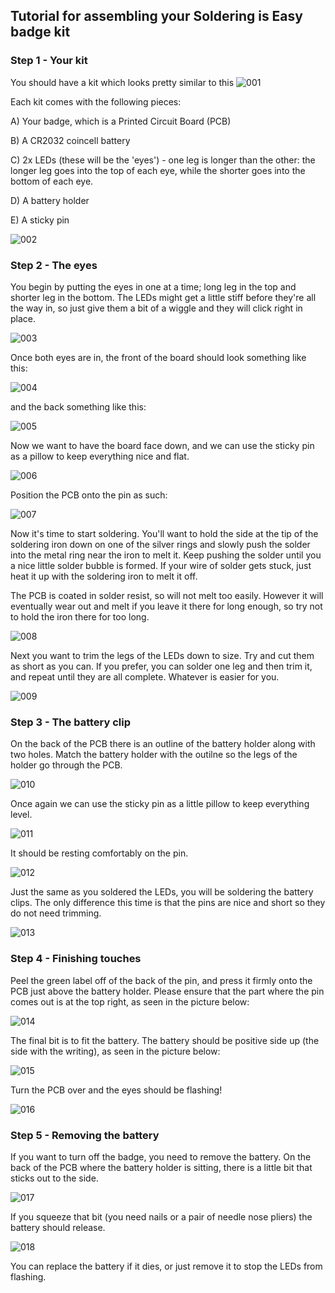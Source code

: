 ## Tutorial for assembling your Soldering is Easy badge kit ##

### Step 1 - Your kit

You should have a kit which looks pretty similar to this
![001]

Each kit comes with the following pieces:

A) Your badge, which is a Printed Circuit Board (PCB)

B) A CR2032 coincell battery

C) 2x LEDs (these will be the 'eyes') - one leg is longer than the other: the longer leg goes into the top of each eye, while the shorter goes into the bottom of each eye.

D) A battery holder

E) A sticky pin

![002]

### Step 2 - The eyes

You begin by putting the eyes in one at a time; long leg in the top and shorter leg in the bottom. The LEDs might get a little stiff before they're all the way in, so just give them a bit of a wiggle and they will click right in place.

![003]

Once both eyes are in, the front of the board should look something like this:

![004]

and the back something like this:

![005]

Now we want to have the board face down, and we can use the sticky pin as a pillow to keep everything nice and flat.

![006]

Position the PCB onto the pin as such:

![007]

Now it's time to start soldering. You'll want to hold the side at the tip of the soldering iron down on one of the silver rings and slowly push the solder into the metal ring near the iron to melt it. Keep pushing the solder until you a nice little solder bubble is formed. If your wire of solder gets stuck, just heat it up with the soldering iron to melt it off.

The PCB is coated in solder resist, so will not melt too easily. However it will eventually wear out and melt if you leave it there for long enough, so try not to hold the iron there for too long.

![008]

Next you want to trim the legs of the LEDs down to size. Try and cut them as short as you can. If you prefer, you can solder one leg and then trim it, and repeat until they are all complete. Whatever is easier for you.

![009]

### Step 3 - The battery clip

On the back of the PCB there is an outline of the battery holder along with two holes. Match the battery holder with the outilne so the legs of the holder go through the PCB.

![010]

Once again we can use the sticky pin as a little pillow to keep everything level.

![011]

It should be resting comfortably on the pin.

![012]

Just the same as you soldered the LEDs, you will be soldering the battery clips. The only difference this time is that the pins are nice and short so they do not need trimming.

![013]

### Step 4 - Finishing touches

Peel the green label off of the back of the pin, and press it firmly onto the PCB just above the battery holder. Please ensure that the part where the pin comes out is at the top right, as seen in the picture below:

![014]

The final bit is to fit the battery. The battery should be positive side up (the side with the writing), as seen in the picture below:

![015]

Turn the PCB over and the eyes should be flashing!

![016]

### Step 5 - Removing the battery

If you want to turn off the badge, you need to remove the battery. On the back of the PCB where the battery holder is sitting, there is a little bit that sticks out to the side.

![017]

If you squeeze that bit (you need nails or a pair of needle nose pliers) the battery should release.

![018]

You can replace the battery if it dies, or just remove it to stop the LEDs from flashing.




[001]: https://raw.github.com/Cyberlane/Soldering-is-easy/master/img/001.jpg
[002]: https://raw.github.com/Cyberlane/Soldering-is-easy/master/img/002.jpg
[003]: https://raw.github.com/Cyberlane/Soldering-is-easy/master/img/003.jpg
[004]: https://raw.github.com/Cyberlane/Soldering-is-easy/master/img/004.jpg
[005]: https://raw.github.com/Cyberlane/Soldering-is-easy/master/img/005.jpg
[006]: https://raw.github.com/Cyberlane/Soldering-is-easy/master/img/006.jpg
[007]: https://raw.github.com/Cyberlane/Soldering-is-easy/master/img/007.jpg
[008]: https://raw.github.com/Cyberlane/Soldering-is-easy/master/img/008.jpg
[009]: https://raw.github.com/Cyberlane/Soldering-is-easy/master/img/009.jpg
[010]: https://raw.github.com/Cyberlane/Soldering-is-easy/master/img/010.jpg
[011]: https://raw.github.com/Cyberlane/Soldering-is-easy/master/img/011.jpg
[012]: https://raw.github.com/Cyberlane/Soldering-is-easy/master/img/012.jpg
[013]: https://raw.github.com/Cyberlane/Soldering-is-easy/master/img/013.jpg
[014]: https://raw.github.com/Cyberlane/Soldering-is-easy/master/img/014.jpg
[015]: https://raw.github.com/Cyberlane/Soldering-is-easy/master/img/015.jpg
[016]: https://raw.github.com/Cyberlane/Soldering-is-easy/master/img/016.jpg
[017]: https://raw.github.com/Cyberlane/Soldering-is-easy/master/img/017.jpg
[018]: https://raw.github.com/Cyberlane/Soldering-is-easy/master/img/018.jpg
[019]: https://raw.github.com/Cyberlane/Soldering-is-easy/master/img/019.jpg